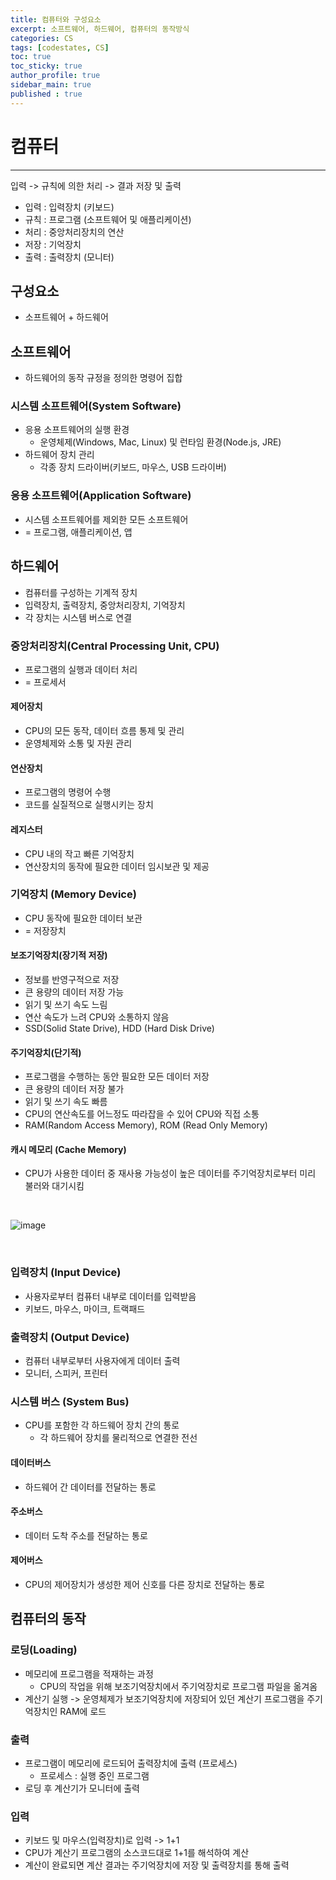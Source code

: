 ```yaml
---
title: 컴퓨터와 구성요소
excerpt: 소프트웨어, 하드웨어, 컴퓨터의 동작방식
categories: CS
tags: [codestates, CS]
toc: true
toc_sticky: true
author_profile: true
sidebar_main: true
published : true
---
```


# 컴퓨터
---
입력 -> 규칙에 의한 처리 -> 결과 저장 및 출력

- 입력 : 입력장치 (키보드)
- 규칙 : 프로그램 (소프트웨어 및 애플리케이션)
- 처리 : 중앙처리장치의 연산
- 저장 : 기억장치
- 출력 : 출력장치 (모니터)

## 구성요소
- 소프트웨어 + 하드웨어  

## 소프트웨어 
- 하드웨어의 동작 규정을 정의한 명령어 집합  

### 시스템 소프트웨어(System Software)
- 응용 소프트웨어의 실행 환경    
  - 운영체제(Windows, Mac, Linux) 및 런타임 환경(Node.js, JRE)
- 하드웨어 장치 관리 
  - 각종 장치 드라이버(키보드, 마우스, USB 드라이버)

### 응용 소프트웨어(Application Software)       
- 시스템 소프트웨어를 제외한 모든 소프트웨어 
- = 프로그램, 애플리케이션, 앱 

## 하드웨어
- 컴퓨터를 구성하는 기계적 장치 
- 입력장치, 출력장치, 중앙처리장치, 기억장치  
- 각 장치는 시스템 버스로 연결 

### 중앙처리장치(Central Processing Unit, CPU)
- 프로그램의 실행과 데이터 처리
- = 프로세서

#### 제어장치
- CPU의 모든 동작, 데이터 흐름 통제 및 관리  
- 운영체제와 소통 및 자원 관리

#### 연산장치
- 프로그램의 명령어 수행
- 코드를 실질적으로 실행시키는 장치

#### 레지스터
- CPU 내의 작고 빠른 기억장치  
- 연산장치의 동작에 필요한 데이터 임시보관 및 제공

### 기억장치 (Memory Device)
- CPU 동작에 필요한 데이터 보관 
- = 저장장치

#### 보조기억장치(장기적 저장)
- 정보를 반영구적으로 저장
- 큰 용량의 데이터 저장 가능
- 읽기 및 쓰기 속도 느림
- 연산 속도가 느려 CPU와 소통하지 않음
- SSD(Solid State Drive), HDD (Hard Disk Drive)

#### 주기억장치(단기적)
- 프로그램을 수행하는 동안 필요한 모든 데이터 저장
- 큰 용량의 데이터 저장 불가
- 읽기 및 쓰기 속도 빠름
- CPU의 연산속도를 어느정도 따라잡을 수 있어 CPU와 직접 소통
- RAM(Random Access Memory), ROM (Read Only Memory)

#### 캐시 메모리 (Cache Memory)
- CPU가 사용한 데이터 중 재사용 가능성이 높은 데이터를 주기억장치로부터 미리 불러와 대기시킴

<br>

![image](https://github.com/JSooCha/JSooCha.github.io/assets/90169862/d051aa1b-6bdb-4020-934f-eb283d4e096f)

<br>

### 입력장치 (Input Device)
- 사용자로부터 컴퓨터 내부로 데이터를 입력받음
- 키보드, 마우스, 마이크, 트랙패드

### 출력장치 (Output Device)
- 컴퓨터 내부로부터 사용자에게 데이터 출력
- 모니터, 스피커, 프린터

### 시스템 버스 (System Bus)
- CPU를 포함한 각 하드웨어 장치 간의 통로
  - 각 하드웨어 장치를 물리적으로 연결한 전선

#### 데이터버스
- 하드웨어 간 데이터를 전달하는 통로

#### 주소버스
- 데이터 도착 주소를 전달하는 통로

#### 제어버스
- CPU의 제어장치가 생성한 제어 신호를 다른 장치로 전달하는 통로

## 컴퓨터의 동작
### 로딩(Loading)
- 메모리에 프로그램을 적재하는 과정
  - CPU의 작업을 위해 보조기억장치에서 주기억장치로 프로그램 파일을 옮겨옴
- 계산기 실행 -> 운영체제가 보조기억장치에 저장되어 있던 계산기 프로그램을 주기억장치인 RAM에 로드

### 출력
- 프로그램이 메모리에 로드되어 출력장치에 출력 (프로세스) 
  - 프로세스 : 실행 중인 프로그램
- 로딩 후 계산기가 모니터에 출력 

### 입력
- 키보드 및 마우스(입력장치)로 입력 -> 1+1
- CPU가 계산기 프로그램의 소스코드대로 1+1를 해석하여 계산
- 계산이 완료되면 계산 결과는 주기억장치에 저장 및 출력장치를 통해 출력

